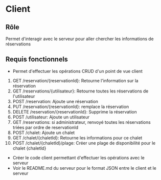 # Client
## Rôle
Permet d'interagir avec le serveur pour aller chercher les informations de réservations
## Requis fonctionnels
- Permet d'effectuer les opérations CRUD d'un point de vue client
1) GET /reservation/{reservationId}: Retourne l'information sur la réservation
2) GET /reservations/{utilisateur}: Retourne toutes les réservations de l'utilisateur
3) POST /reservation: Ajoute une réservation
4) PUT /reservation/{reservationId}: remplace la réservation
5) DELETE /reservation/{reservationId}: Supprime la réservation
6) POST /utilisateur: Ajoute un utilisateur
7) GET /reservations: si administrateur, renvoyé toutes les réservations triées par ordre de
reservationId
8) POST /chalet: Ajoute un chalet
9) GET /chalet/{chaletId}: Retourne les informations pour ce chalet
10) POST /chalet/{chaletId}/plage: Créer une plage de disponibilité pour le chalet {chaletId}
- Créer le code client permettant d'effectuer les opérations avec le serveur
- Voir le README.md du serveur pour le format JSON entre le client et le serveur
